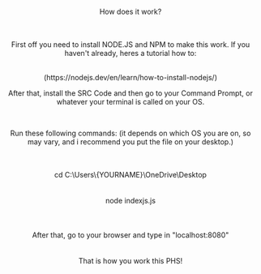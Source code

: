 <center>
<br>
<summary> How does it work? </summary>
<br>
<br>
<p> First off you need to install NODE.JS and NPM to make this work. If you haven't already, heres a tutorial how to: </p>
<br>
(https://nodejs.dev/en/learn/how-to-install-nodejs/)
<br>
<p> After that, install the SRC Code and then go to your Command Prompt, or whatever your terminal is called on your OS. </p>
<br>
<p> Run these following commands: (it depends on which OS you are on, so may vary, and i recommend you put the file on your desktop.) </p>
<br>
<br>
<summary> cd C:\Users\{YOURNAME}\OneDrive\Desktop </summary>
<br>
<br>
<summary>node indexjs.js</summary>
<br>
<br>
<br>
<summary> After that, go to your browser and type in "localhost:8080" </summary>
<br>
<br>
<summary> That is how you work this PHS! </summary>
